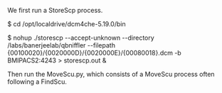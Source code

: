 We first run a StoreScp process.

$ cd /opt/localdrive/dcm4che-5.19.0/bin

$ nohup ./storescp --accept-unknown --directory /labs/banerjeelab/qbniffler --filepath {00100020}/{0020000D}/{0020000E}/{00080018}.dcm -b BMIPACS2:4243 > storescp.out &

Then run the MoveScu.py, which consists of a MoveScu process often following a FindScu. 
